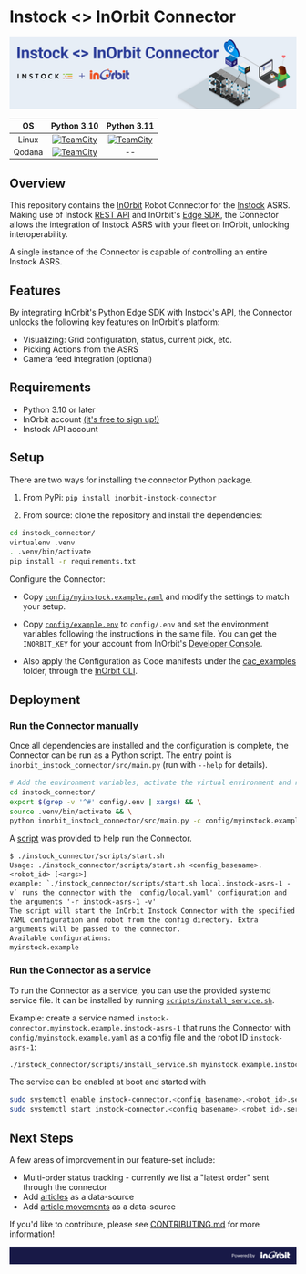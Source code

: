 # Instock <> InOrbit Connector

![MIR <> InOrbit Connector](../assets/inorbit_instock_connector_banner.png)

|   OS   |                                                                                                                                                                      Python 3.10                                                                                                                                                                      |                                                                                                                                                                      Python 3.11                                                                                                                                                                      |
|:------:|:-----------------------------------------------------------------------------------------------------------------------------------------------------------------------------------------------------------------------------------------------------------------------------------------------------------------------------------------------------:|:-----------------------------------------------------------------------------------------------------------------------------------------------------------------------------------------------------------------------------------------------------------------------------------------------------------------------------------------------------:|
| Linux  | [![TeamCity](https://inorbit.teamcity.com/app/rest/builds/buildType:id:Engineering_Development_Connectors_InorbitInstockConnector_LinuxPython310QualityCheck/statusIcon.svg)](https://inorbit.teamcity.com/buildConfiguration/Engineering_Development_Connectors_InorbitInstockConnector_LinuxPython310QualityCheck?branch=%3Cdefault%3E&mode=builds) | [![TeamCity](https://inorbit.teamcity.com/app/rest/builds/buildType:id:Engineering_Development_Connectors_InorbitInstockConnector_LinuxPython311QualityCheck/statusIcon.svg)](https://inorbit.teamcity.com/buildConfiguration/Engineering_Development_Connectors_InorbitInstockConnector_LinuxPython311QualityCheck?branch=%3Cdefault%3E&mode=builds) |
| Qodana |    [![TeamCity](https://inorbit.teamcity.com/app/rest/builds/buildType:id:Engineering_Development_Connectors_InorbitInstockConnector_QodanaLinuxQualityCheck/statusIcon.svg)](https://inorbit.teamcity.com/buildConfiguration/Engineering_Development_Connectors_InorbitInstockConnector_QodanaLinuxQualityCheck?branch=%3Cdefault%3E&mode=builds)    |                                                                                                                                                                          --                                                                                                                                                                           |


## Overview

This repository contains the [InOrbit](https://inorbit.ai/) Robot Connector for the [Instock](https://instock.com) ASRS.
Making use of Instock [REST API](https://instock.com/en/docs/api/) and InOrbit's
[Edge SDK](https://developer.inorbit.ai/docs#edge-sdk), the Connector allows the integration of Instock ASRS with your
fleet on InOrbit, unlocking interoperability.

A single instance of the Connector is capable of controlling an entire Instock ASRS.

## Features

By integrating InOrbit's Python Edge SDK with Instock's API, the Connector unlocks the following key features on
InOrbit's platform:

- Visualizing: Grid configuration, status, current pick, etc.
- Picking Actions from the ASRS
- Camera feed integration (optional)

## Requirements

- Python 3.10 or later
- InOrbit account [(it's free to sign up!)](https://control.inorbit.ai)
- Instock API account

## Setup

There are two ways for installing the connector Python package.

1. From PyPi: `pip install inorbit-instock-connector`

2. From source: clone the repository and install the dependencies:

```bash
cd instock_connector/
virtualenv .venv
. .venv/bin/activate
pip install -r requirements.txt
```

Configure the Connector:

- Copy [`config/myinstock.example.yaml`](config/myinstock.example.yaml) and modify the settings to match your setup.

- Copy [`config/example.env`](config/example.env) to `config/.env` and set the environment variables following the instructions in the same
  file. You can get the `INORBIT_KEY` for your account from InOrbit's
  [Developer Console](https://developer.inorbit.ai/docs#configuring-environment-variables).

- Also apply the Configuration as Code manifests under the [cac_examples](cac_examples) folder, through the
  [InOrbit CLI](https://developer.inorbit.ai/docs#using-the-inorbit-cli).

## Deployment

### Run the Connector manually

Once all dependencies are installed and the configuration is complete, the Connector can be run as a Python script. The entry point is `inorbit_instock_connector/src/main.py` (run with `--help` for details).

```bash
# Add the environment variables, activate the virtual environment and run the Connector
cd instock_connector/
export $(grep -v '^#' config/.env | xargs) && \
source .venv/bin/activate && \
python inorbit_instock_connector/src/main.py -c config/myinstock.example.yaml -r instock-asrs-1
```

A [script](scripts/start.sh) was provided to help run the Connector.

```
$ ./instock_connector/scripts/start.sh
Usage: ./instock_connector/scripts/start.sh <config_basename>.<robot_id> [<args>]
example: `./instock_connector/scripts/start.sh local.instock-asrs-1 -v` runs the connector with the 'config/local.yaml' configuration and the arguments '-r instock-asrs-1 -v'
The script will start the InOrbit Instock Connector with the specified YAML configuration and robot from the config directory. Extra arguments will be passed to the connector.
Available configurations:
myinstock.example
```

### Run the Connector as a service

To run the Connector as a service, you can use the provided systemd service file. It can be installed by running [`scripts/install_service.sh`](scripts/install_service.sh).

Example: create a service named `instock-connector.myinstock.example.instock-asrs-1` that runs the Connector with `config/myinstock.example.yaml` as a config file and the robot ID `instock-asrs-1`:

```bash
./instock_connector/scripts/install_service.sh myinstock.example.instock-asrs-1
```

The service can be enabled at boot and started with

```bash
sudo systemctl enable instock-connector.<config_basename>.<robot_id>.service
sudo systemctl start instock-connector.<config_basename>.<robot_id>.service
```

## Next Steps

A few areas of improvement in our feature-set include:

- Multi-order status tracking - currently we list a "latest order" sent through the connector
- Add [articles](https://instock.com/en/docs/api/#tag/Articles) as a data-source
- Add [article movements](https://instock.com/en/docs/api/#tag/Moves) as a data-source

If you'd like to contribute, please see [CONTRIBUTING.md](CONTRIBUTING.md) for more information!

![Powered by InOrbit](../assets/inorbit_github_footer.png)
